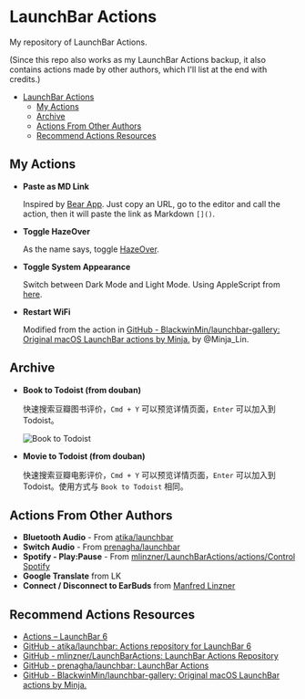 # LaunchBar Actions

My repository of LaunchBar Actions.

(Since this repo also works as my LaunchBar Actions backup, it also contains actions made by other authors, which I'll list at the end with credits.)

<!-- TOC -->

- [LaunchBar Actions](#launchbar-actions)
  - [My Actions](#my-actions)
  - [Archive](#archive)
  - [Actions From Other Authors](#actions-from-other-authors)
  - [Recommend Actions Resources](#recommend-actions-resources)

<!-- /TOC -->

## My Actions

- **Paste as MD Link**

  Inspired by [Bear App](https://bear.app/). Just copy an URL, go to the editor and call the action, then it will paste the link as Markdown `[]()`.
  
- **Toggle HazeOver**
  
  As the name says, toggle [HazeOver](https://hazeover.com/).
  
- **Toggle System Appearance**
  
  Switch between Dark Mode and Light Mode. Using AppleScript from [here](https://www.40tech.com/2018/09/30/use-launchbar-to-toggle-dark-mode-in-mojave/).

- **Restart WiFi**
  
  Modified from the action in [GitHub - BlackwinMin/launchbar-gallery: Original macOS LaunchBar actions by Minja.](https://github.com/BlackwinMin/launchbar-gallery) by @Minja_Lin.

## Archive

- **Book to Todoist (from douban)**
  
  快速搜索豆瓣图书评价，`Cmd + Y` 可以预览详情页面，`Enter` 可以加入到 Todoist。
  
  ![Book to Todoist](assets/btt.gif)

- **Movie to Todoist (from douban)**
  
  快速搜索豆瓣电影评价，`Cmd + Y` 可以预览详情页面，`Enter` 可以加入到 Todoist。使用方式与 `Book to Todoist` 相同。

## Actions From Other Authors

- **Bluetooth Audio** - From [atika/launchbar](https://github.com/atika/launchbar)
- **Switch Audio** - From [prenagha/launchbar](https://github.com/prenagha/launchbar)
- **Spotify - Play:Pause** - From [mlinzner/LaunchBarActions/actions/Control Spotify](https://github.com/mlinzner/LaunchBarActions/tree/master/actions/Control%20Spotify)
- **Google Translate** from LK
- **Connect / Disconnect to EarBuds** from [Manfred Linzner](https://linzner.net)

## Recommend Actions Resources

- [Actions – LaunchBar 6](https://obdev.at/products/launchbar/actions.html)
- [GitHub - atika/launchbar: Actions repository for LaunchBar 6](https://github.com/atika/launchbar)
- [GitHub - mlinzner/LaunchBarActions: LaunchBar Actions Repository](https://github.com/mlinzner/LaunchBarActions)
- [GitHub - prenagha/launchbar: LaunchBar Actions](https://github.com/prenagha/launchbar)
- [GitHub - BlackwinMin/launchbar-gallery: Original macOS LaunchBar actions by Minja.](https://github.com/BlackwinMin/launchbar-gallery)

